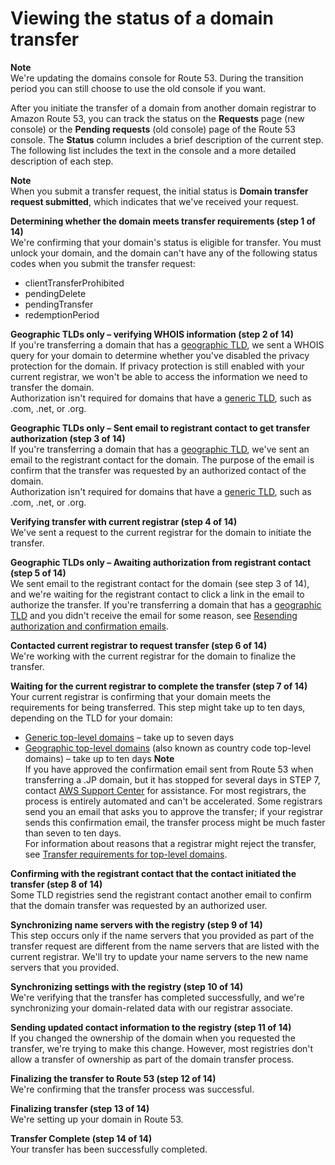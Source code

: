 # Viewing the status of a domain transfer<a name="domain-transfer-to-route-53-status"></a>

**Note**  
We're updating the domains console for Route 53\. During the transition period you can still choose to use the old console if you want\.

After you initiate the transfer of a domain from another domain registrar to Amazon Route 53, you can track the status on the **Requests** page \(new console\) or the **Pending requests** \(old console\) page of the Route 53 console\. The **Status** column includes a brief description of the current step\. The following list includes the text in the console and a more detailed description of each step\.

**Note**  
When you submit a transfer request, the initial status is **Domain transfer request submitted**, which indicates that we've received your request\.

**Determining whether the domain meets transfer requirements \(step 1 of 14\)**  
We're confirming that your domain's status is eligible for transfer\. You must unlock your domain, and the domain can't have any of the following status codes when you submit the transfer request:   
+ clientTransferProhibited
+ pendingDelete
+ pendingTransfer
+ redemptionPeriod

**Geographic TLDs only – verifying WHOIS information \(step 2 of 14\)**  
If you're transferring a domain that has a [geographic TLD](https://docs.aws.amazon.com/Route53/latest/DeveloperGuide/registrar-tld-list.html#registrar-tld-list-geographic), we sent a WHOIS query for your domain to determine whether you've disabled the privacy protection for the domain\. If privacy protection is still enabled with your current registrar, we won't be able to access the information we need to transfer the domain\.  
Authorization isn't required for domains that have a [generic TLD](https://docs.aws.amazon.com/Route53/latest/DeveloperGuide/registrar-tld-list.html#registrar-tld-list-generic), such as \.com, \.net, or \.org\.

**Geographic TLDs only – Sent email to registrant contact to get transfer authorization \(step 3 of 14\)**  
If you're transferring a domain that has a [geographic TLD](https://docs.aws.amazon.com/Route53/latest/DeveloperGuide/registrar-tld-list.html#registrar-tld-list-geographic), we've sent an email to the registrant contact for the domain\. The purpose of the email is confirm that the transfer was requested by an authorized contact of the domain\.  
Authorization isn't required for domains that have a [generic TLD](https://docs.aws.amazon.com/Route53/latest/DeveloperGuide/registrar-tld-list.html#registrar-tld-list-generic), such as \.com, \.net, or \.org\.

**Verifying transfer with current registrar \(step 4 of 14\)**  
We've sent a request to the current registrar for the domain to initiate the transfer\.

**Geographic TLDs only – Awaiting authorization from registrant contact \(step 5 of 14\)**  
We sent email to the registrant contact for the domain \(see step 3 of 14\), and we're waiting for the registrant contact to click a link in the email to authorize the transfer\. If you're transferring a domain that has a [geographic TLD](https://docs.aws.amazon.com/Route53/latest/DeveloperGuide/registrar-tld-list.html#registrar-tld-list-geographic) and you didn't receive the email for some reason, see [Resending authorization and confirmation emails](domain-click-email-link.md)\.

**Contacted current registrar to request transfer \(step 6 of 14\)**  
We're working with the current registrar for the domain to finalize the transfer\.

**Waiting for the current registrar to complete the transfer \(step 7 of 14\)**  
Your current registrar is confirming that your domain meets the requirements for being transferred\. This step might take up to ten days, depending on the TLD for your domain:  
+ [Generic top\-level domains](registrar-tld-list-generic.md) – take up to seven days
+ [Geographic top\-level domains](registrar-tld-list-geographic.md) \(also known as country code top\-level domains\) – take up to ten days
**Note**  
If you have approved the confirmation email sent from Route 53 when transferring a \.JP domain, but it has stopped for several days in STEP 7, contact [AWS Support Center](https://console.aws.amazon.com/support/home?region=us-east-1#/case/create?issueType=customer-service&serviceCode=billing&categoryCode=domain-name-registration-issue) for assistance\.
For most registrars, the process is entirely automated and can't be accelerated\. Some registrars send you an email that asks you to approve the transfer; if your registrar sends this confirmation email, the transfer process might be much faster than seven to ten days\.  
For information about reasons that a registrar might reject the transfer, see [Transfer requirements for top\-level domains](domain-transfer-to-route-53.md#domain-transfer-to-route-53-requirements)\.

**Confirming with the registrant contact that the contact initiated the transfer \(step 8 of 14\)**  
Some TLD registries send the registrant contact another email to confirm that the domain transfer was requested by an authorized user\.

**Synchronizing name servers with the registry \(step 9 of 14\)**  
This step occurs only if the name servers that you provided as part of the transfer request are different from the name servers that are listed with the current registrar\. We'll try to update your name servers to the new name servers that you provided\.

**Synchronizing settings with the registry \(step 10 of 14\)**  
We're verifying that the transfer has completed successfully, and we're synchronizing your domain\-related data with our registrar associate\.

**Sending updated contact information to the registry \(step 11 of 14\)**  
If you changed the ownership of the domain when you requested the transfer, we're trying to make this change\. However, most registries don't allow a transfer of ownership as part of the domain transfer process\.

**Finalizing the transfer to Route 53 \(step 12 of 14\)**  
We're confirming that the transfer process was successful\.

**Finalizing transfer \(step 13 of 14\)**  
We're setting up your domain in Route 53\.

**Transfer Complete \(step 14 of 14\)**  
Your transfer has been successfully completed\.